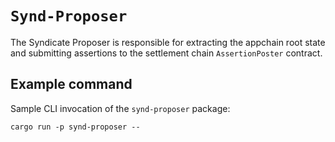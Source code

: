 # `Synd-Proposer`

The Syndicate Proposer is responsible for extracting the appchain root state and submitting assertions to the settlement chain `AssertionPoster` contract.

## Example command

Sample CLI invocation of the `synd-proposer` package:

```
cargo run -p synd-proposer --
```
